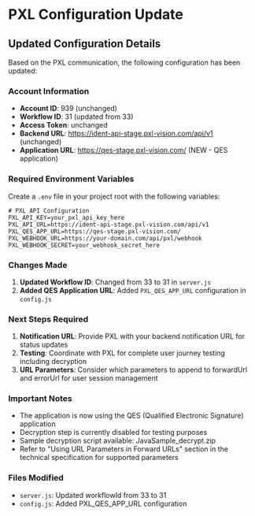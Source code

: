 # PXL Configuration Update

## Updated Configuration Details

Based on the PXL communication, the following configuration has been updated:

### Account Information
- **Account ID**: 939 (unchanged)
- **Workflow ID**: 31 (updated from 33)
- **Access Token**: unchanged
- **Backend URL**: https://ident-api-stage.pxl-vision.com/api/v1 (unchanged)
- **Application URL**: https://qes-stage.pxl-vision.com/ (NEW - QES application)

### Required Environment Variables

Create a `.env` file in your project root with the following variables:

```env
# PXL API Configuration
PXL_API_KEY=your_pxl_api_key_here
PXL_API_URL=https://ident-api-stage.pxl-vision.com/api/v1
PXL_QES_APP_URL=https://qes-stage.pxl-vision.com/
PXL_WEBHOOK_URL=https://your-domain.com/api/pxl/webhook
PXL_WEBHOOK_SECRET=your_webhook_secret_here
```

### Changes Made

1. **Updated Workflow ID**: Changed from 33 to 31 in `server.js`
2. **Added QES Application URL**: Added `PXL_QES_APP_URL` configuration in `config.js`

### Next Steps Required

1. **Notification URL**: Provide PXL with your backend notification URL for status updates
2. **Testing**: Coordinate with PXL for complete user journey testing including decryption
3. **URL Parameters**: Consider which parameters to append to forwardUrl and errorUrl for user session management

### Important Notes

- The application is now using the QES (Qualified Electronic Signature) application
- Decryption step is currently disabled for testing purposes
- Sample decryption script available: JavaSample_decrypt.zip
- Refer to "Using URL Parameters in Forward URLs" section in the technical specification for supported parameters

### Files Modified

- `server.js`: Updated workflowId from 33 to 31
- `config.js`: Added PXL_QES_APP_URL configuration 